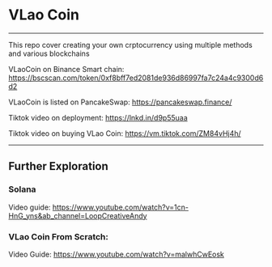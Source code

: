 # VLao Coin

-----------

This repo cover creating your own crptocurrency using multiple methods and various blockchains

VLaoCoin on Binance Smart chain: https://bscscan.com/token/0xf8bff7ed2081de936d86997fa7c24a4c9300d6d2

VLaoCoin is listed on PancakeSwap: https://pancakeswap.finance/

Tiktok video on deployment: https://lnkd.in/d9p55uaa

Tiktok video on buying VLao Coin: https://vm.tiktok.com/ZM84vHj4h/

-----------

## Further Exploration
### Solana 

Video guide: https://www.youtube.com/watch?v=1cn-HnG_yns&ab_channel=LoopCreativeAndy



### VLao Coin From Scratch:
Video Guide: https://www.youtube.com/watch?v=malwhCwEosk